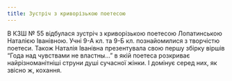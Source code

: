 ```yaml
---
title: Зустріч з криворізькою поетесою
---
```


В КЗШ № 55 відбулася зустріч з криворізькою поетесою Лопатинською Наталією Іванівною. Учні 9-А кл. та 9-Б кл. познайомилися з творчістю поетеси. Також Наталія Іванівна презентувала свою першу збірку віршів “Года над чувствами не властны…” в якій поетеса розкриває найрізноманітніші струни душі сучасної жінки. І домінує серед них, як звісно ж, кохання.

<slideshow id="_/72157647750490935" />
